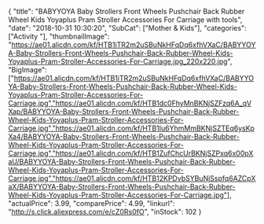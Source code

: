 {
	"title": "BABYYOYA Baby Strollers Front Wheels Pushchair Back Rubber Wheel Kids Yoyaplus Pram Stroller Accessories For Carriage with tools",
	"date": "2018-10-31 10:30:20",
	"SubCat": ["Mother & Kids"],
	"categories": ["Activity "],
	"thumbnailImage": "https://ae01.alicdn.com/kf/HTB1iTR2m2uSBuNkHFqDq6xfhVXaC/BABYYOYA-Baby-Strollers-Front-Wheels-Pushchair-Back-Rubber-Wheel-Kids-Yoyaplus-Pram-Stroller-Accessories-For-Carriage.jpg_220x220.jpg",
	"BigImage": ["https://ae01.alicdn.com/kf/HTB1iTR2m2uSBuNkHFqDq6xfhVXaC/BABYYOYA-Baby-Strollers-Front-Wheels-Pushchair-Back-Rubber-Wheel-Kids-Yoyaplus-Pram-Stroller-Accessories-For-Carriage.jpg","https://ae01.alicdn.com/kf/HTB1dc0FhyMnBKNjSZFzq6A_qVXap/BABYYOYA-Baby-Strollers-Front-Wheels-Pushchair-Back-Rubber-Wheel-Kids-Yoyaplus-Pram-Stroller-Accessories-For-Carriage.jpg","https://ae01.alicdn.com/kf/HTB1Iu6YhmMmBKNjSZTEq6ysKpXa4/BABYYOYA-Baby-Strollers-Front-Wheels-Pushchair-Back-Rubber-Wheel-Kids-Yoyaplus-Pram-Stroller-Accessories-For-Carriage.jpg","https://ae01.alicdn.com/kf/HTB1ZufChcUrBKNjSZPxq6x00pXaU/BABYYOYA-Baby-Strollers-Front-Wheels-Pushchair-Back-Rubber-Wheel-Kids-Yoyaplus-Pram-Stroller-Accessories-For-Carriage.jpg","https://ae01.alicdn.com/kf/HTB12KPDvbSYBuNjSspfq6AZCpXaX/BABYYOYA-Baby-Strollers-Front-Wheels-Pushchair-Back-Rubber-Wheel-Kids-Yoyaplus-Pram-Stroller-Accessories-For-Carriage.jpg"],
	"actualPrice": 3.99,
	"comparePrice": 4.99,
	"linkurl": "http://s.click.aliexpress.com/e/cZ0Rs0fO",
	"inStock": 102
}
